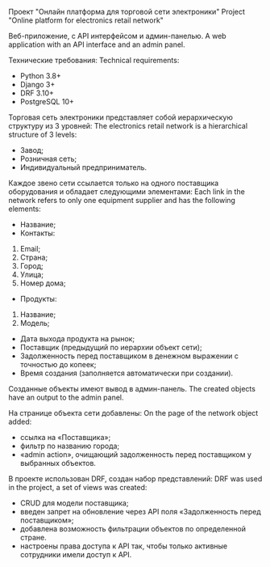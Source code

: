 Проект "Онлайн платформа для торговой сети электроники"
Project "Online platform for electronics retail network"

Веб-приложение, с API интерфейсом и админ-панелью.
A web application with an API interface and an admin panel.

Технические требования:
Technical requirements:
- Python 3.8+
- Django 3+
- DRF 3.10+
- PostgreSQL 10+

Торговая сеть электроники представляет собой иерархическую структуру из 3 уровней:
The electronics retail network is a hierarchical structure of 3 levels:

- Завод;
- Розничная сеть;
- Индивидуальный предприниматель.

Каждое звено сети ссылается только на одного поставщика оборудования и обладает следующими элементами:
Each link in the network refers to only one equipment supplier and has the following elements:

- Название;
- Контакты:
1) Email;
2) Страна;
3) Город;
4) Улица;
5) Номер дома;
- Продукты:
1) Название;
2) Модель;
- Дата выхода продукта на рынок;
- Поставщик (предыдущий по иерархии объект сети);
- Задолженность перед поставщиком в денежном выражении с точностью до копеек;
- Время создания (заполняется автоматически при создании).

Созданные объекты имеют вывод в админ-панель.
The created objects have an output to the admin panel.

На странице объекта сети добавлены:
On the page of the network object added:

- ссылка на «Поставщика»;
- фильтр по названию города;
- «admin action», очищающий задолженность перед поставщиком у выбранных объектов.

В проекте использован DRF, создан набор представлений:
DRF was used in the project, a set of views was created:
- CRUD для модели поставщика;
- введен запрет на обновление через API поля «Задолженность перед поставщиком»;
- добавлена возможность фильтрации объектов по определенной стране.
- настроены права доступа к API так, чтобы только активные сотрудники имели доступ к API.
